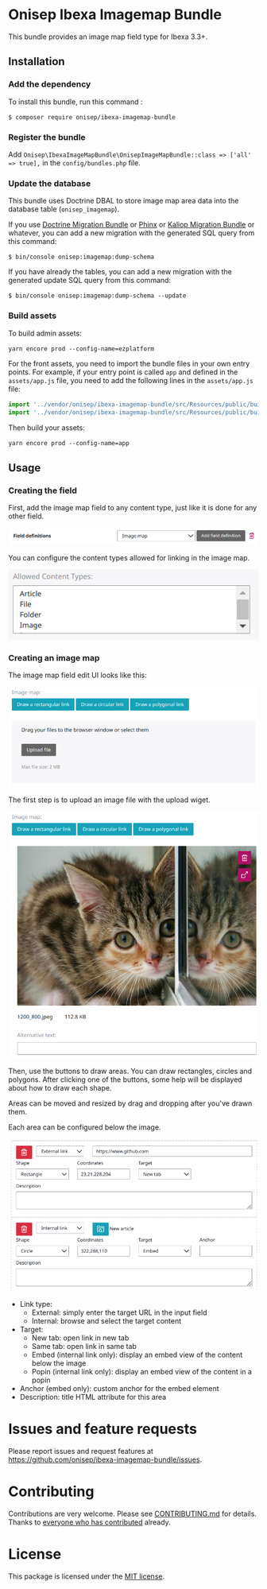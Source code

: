# Onisep Ibexa Imagemap Bundle

This bundle provides an image map field type for Ibexa 3.3+.

## Installation

### Add the dependency

To install this bundle, run this command :

```shell script
$ composer require onisep/ibexa-imagemap-bundle
```

### Register the bundle

Add `Onisep\IbexaImageMapBundle\OnisepImageMapBundle::class => ['all' => true],` in the `config/bundles.php` file.

### Update the database

This bundle uses Doctrine DBAL to store image map area data into the database table (`onisep_imagemap`).

If you use [Doctrine Migration Bundle](https://symfony.com/doc/master/bundles/DoctrineMigrationsBundle/index.html) 
or [Phinx](https://phinx.org/) or [Kaliop Migration Bundle](https://github.com/kaliop-uk/ezmigrationbundle) or whatever,
you can add a new migration with the generated SQL query from this command:

```shell script
$ bin/console onisep:imagemap:dump-schema
```

If you have already the tables, you can add a new migration with the generated update SQL query from this command:

```shell script
$ bin/console onisep:imagemap:dump-schema --update
```

### Build assets

To build admin assets:

```shell script
yarn encore prod --config-name=ezplatform
```

For the front assets, you need to import the bundle files in your own entry points. For example, if your entry point is 
called `app` and defined in the `assets/app.js` file, you need to add the following lines in the `assets/app.js` file:

```javascript
import '../vendor/onisep/ibexa-imagemap-bundle/src/Resources/public/build/imagemap_styles.css';
import '../vendor/onisep/ibexa-imagemap-bundle/src/Resources/public/build/imagemap';
```

Then build your assets:

```shell script
yarn encore prod --config-name=app
```

## Usage

### Creating the field

First, add the image map field to any content type, just like it is done for any other field.

![add field type](src/Resources/doc/AddField.png)

You can configure the content types allowed for linking in the image map.

![allowed content types](src/Resources/doc/ContentTypeLimit.png)

### Creating an image map

The image map field edit UI looks like this:

![empty UI](src/Resources/doc/EmptyFieldUI.png)

The first step is to upload an image file with the upload wiget.

![image UI](src/Resources/doc/Image.png)

Then, use the buttons to draw areas. You can draw rectangles, circles and polygons. After clicking one of the buttons, 
some help will be displayed about how to draw each shape.

Areas can be moved and resized by drag and dropping after you've drawn them.

Each area can be configured below the image.

![area UI](src/Resources/doc/AreaUI.png)

- Link type:
  - External: simply enter the target URL in the input field
  - Internal: browse and select the target content
- Target:
  - New tab: open link in new tab
  - Same tab: open link in same tab
  - Embed (internal link only): display an embed view of the content below the image
  - Popin (internal link only): display an embed view of the content in a popin
- Anchor (embed only): custom anchor for the embed element
- Description: title HTML attribute for this area

# Issues and feature requests

Please report issues and request features at https://github.com/onisep/ibexa-imagemap-bundle/issues.

# Contributing

Contributions are very welcome. Please see [CONTRIBUTING.md](CONTRIBUTING.md) for
details. Thanks to [everyone who has contributed](https://github.com/onisep/ibexa-imagemap-bundle/graphs/contributors)
already.

# License

This package is licensed under the [MIT license](LICENSE).
